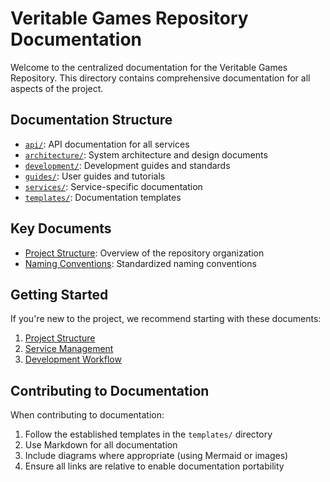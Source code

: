 # Veritable Games Repository Documentation

Welcome to the centralized documentation for the Veritable Games Repository. This directory contains comprehensive documentation for all aspects of the project.

## Documentation Structure

- [`api/`](./api/): API documentation for all services
- [`architecture/`](./architecture/): System architecture and design documents
- [`development/`](./development/): Development guides and standards
- [`guides/`](./guides/): User guides and tutorials
- [`services/`](./services/): Service-specific documentation
- [`templates/`](./templates/): Documentation templates

## Key Documents

- [Project Structure](./PROJECT_STRUCTURE.md): Overview of the repository organization
- [Naming Conventions](./NAMING_CONVENTIONS.md): Standardized naming conventions

## Getting Started

If you're new to the project, we recommend starting with these documents:

1. [Project Structure](./PROJECT_STRUCTURE.md)
2. [Service Management](./guides/SERVICE_MANAGEMENT.md)
3. [Development Workflow](./development/WORKFLOW.md)

## Contributing to Documentation

When contributing to documentation:

1. Follow the established templates in the `templates/` directory
2. Use Markdown for all documentation
3. Include diagrams where appropriate (using Mermaid or images)
4. Ensure all links are relative to enable documentation portability